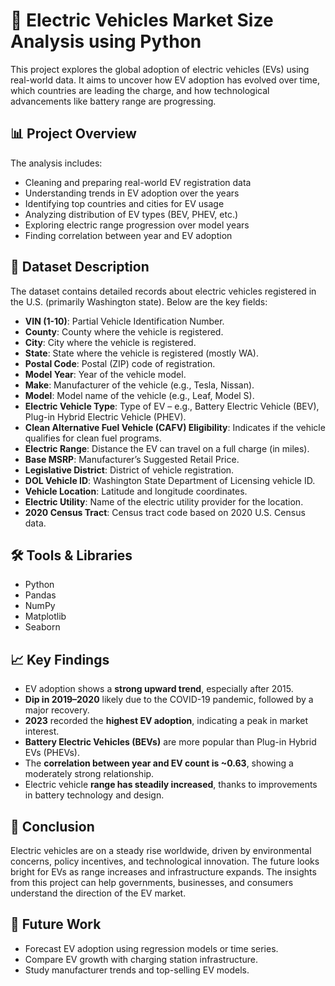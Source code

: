 # 🚗 Electric Vehicles Market Size Analysis using Python

This project explores the global adoption of electric vehicles (EVs) using real-world data. It aims to uncover how EV adoption has evolved over time, which countries are leading the charge, and how technological advancements like battery range are progressing.

## 📊 Project Overview

The analysis includes:
- Cleaning and preparing real-world EV registration data
- Understanding trends in EV adoption over the years
- Identifying top countries and cities for EV usage
- Analyzing distribution of EV types (BEV, PHEV, etc.)
- Exploring electric range progression over model years
- Finding correlation between year and EV adoption

## 📁 Dataset Description

The dataset contains detailed records about electric vehicles registered in the U.S. (primarily Washington state). Below are the key fields:

- **VIN (1-10)**: Partial Vehicle Identification Number.
- **County**: County where the vehicle is registered.
- **City**: City where the vehicle is registered.
- **State**: State where the vehicle is registered (mostly WA).
- **Postal Code**: Postal (ZIP) code of registration.
- **Model Year**: Year of the vehicle model.
- **Make**: Manufacturer of the vehicle (e.g., Tesla, Nissan).
- **Model**: Model name of the vehicle (e.g., Leaf, Model S).
- **Electric Vehicle Type**: Type of EV – e.g., Battery Electric Vehicle (BEV), Plug-in Hybrid Electric Vehicle (PHEV).
- **Clean Alternative Fuel Vehicle (CAFV) Eligibility**: Indicates if the vehicle qualifies for clean fuel programs.
- **Electric Range**: Distance the EV can travel on a full charge (in miles).
- **Base MSRP**: Manufacturer’s Suggested Retail Price.
- **Legislative District**: District of vehicle registration.
- **DOL Vehicle ID**: Washington State Department of Licensing vehicle ID.
- **Vehicle Location**: Latitude and longitude coordinates.
- **Electric Utility**: Name of the electric utility provider for the location.
- **2020 Census Tract**: Census tract code based on 2020 U.S. Census data.

## 🛠️ Tools & Libraries

- Python
- Pandas
- NumPy
- Matplotlib
- Seaborn

## 📈 Key Findings

- EV adoption shows a **strong upward trend**, especially after 2015.
- **Dip in 2019–2020** likely due to the COVID-19 pandemic, followed by a major recovery.
- **2023** recorded the **highest EV adoption**, indicating a peak in market interest.
- **Battery Electric Vehicles (BEVs)** are more popular than Plug-in Hybrid EVs (PHEVs).
- The **correlation between year and EV count is ~0.63**, showing a moderately strong relationship.
- Electric vehicle **range has steadily increased**, thanks to improvements in battery technology and design.

## 📌 Conclusion

Electric vehicles are on a steady rise worldwide, driven by environmental concerns, policy incentives, and technological innovation. The future looks bright for EVs as range increases and infrastructure expands. The insights from this project can help governments, businesses, and consumers understand the direction of the EV market.

## 🚀 Future Work

- Forecast EV adoption using regression models or time series.
- Compare EV growth with charging station infrastructure.
- Study manufacturer trends and top-selling EV models.






